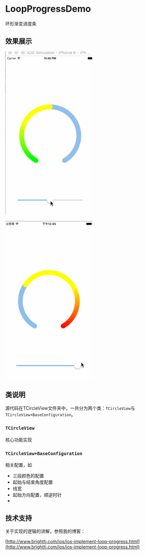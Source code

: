 # LoopProgressDemo

环形渐变进度条

## 效果展示

![](./README-IMAGES/result1.gif)

![](./README-IMAGES/result2.gif)



## 类说明

源代码在TCircleView文件夹中，一共分为两个类：`TCircleView`与`TCircleView+BaseConfiguration`。

### `TCircleView `

核心功能实现

### `TCircleView+BaseConfiguration`

相关配置，如

-   三段颜色的配置
-   起始与结束角度配置
-   线宽
-   起始方向配置，顺逆时针
-   ​

## 技术支持

关于实现的逻辑的讲解，参照我的博客：

[http://www.brighttj.com/ios/ios-implement-loop-progress.html](http://www.brighttj.com/ios/ios-implement-loop-progress.html)